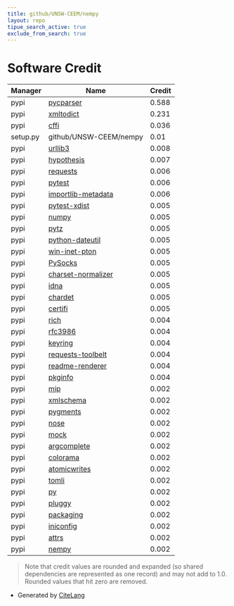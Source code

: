 ```yaml
---
title: github/UNSW-CEEM/nempy
layout: repo
tipue_search_active: true
exclude_from_search: true
---
```

# Software Credit

|Manager|Name|Credit|
|-------|----|------|
|pypi|[pycparser](https://github.com/eliben/pycparser)|0.588|
|pypi|[xmltodict](https://github.com/martinblech/xmltodict)|0.231|
|pypi|[cffi](http://cffi.readthedocs.org)|0.036|
|setup.py|github/UNSW-CEEM/nempy|0.01|
|pypi|[urllib3](https://pypi.org/project/urllib3)|0.008|
|pypi|[hypothesis](https://pypi.org/project/hypothesis)|0.007|
|pypi|[requests](https://requests.readthedocs.io)|0.006|
|pypi|[pytest](https://docs.pytest.org/en/latest/)|0.006|
|pypi|[importlib-metadata](https://pypi.org/project/importlib-metadata)|0.006|
|pypi|[pytest-xdist](https://pypi.org/project/pytest-xdist)|0.005|
|pypi|[numpy](https://pypi.org/project/numpy)|0.005|
|pypi|[pytz](https://pypi.org/project/pytz)|0.005|
|pypi|[python-dateutil](https://pypi.org/project/python-dateutil)|0.005|
|pypi|[win-inet-pton](https://pypi.org/project/win-inet-pton)|0.005|
|pypi|[PySocks](https://pypi.org/project/PySocks)|0.005|
|pypi|[charset-normalizer](https://pypi.org/project/charset-normalizer)|0.005|
|pypi|[idna](https://pypi.org/project/idna)|0.005|
|pypi|[chardet](https://pypi.org/project/chardet)|0.005|
|pypi|[certifi](https://pypi.org/project/certifi)|0.005|
|pypi|[rich](https://github.com/willmcgugan/rich)|0.004|
|pypi|[rfc3986](https://pypi.org/project/rfc3986)|0.004|
|pypi|[keyring](https://pypi.org/project/keyring)|0.004|
|pypi|[requests-toolbelt](https://pypi.org/project/requests-toolbelt)|0.004|
|pypi|[readme-renderer](https://pypi.org/project/readme-renderer)|0.004|
|pypi|[pkginfo](https://pypi.org/project/pkginfo)|0.004|
|pypi|[mip](https://github.com/coin-or/python-mip)|0.002|
|pypi|[xmlschema](https://pypi.org/project/xmlschema)|0.002|
|pypi|[pygments](https://pypi.org/project/pygments)|0.002|
|pypi|[nose](https://pypi.org/project/nose)|0.002|
|pypi|[mock](https://pypi.org/project/mock)|0.002|
|pypi|[argcomplete](https://pypi.org/project/argcomplete)|0.002|
|pypi|[colorama](https://pypi.org/project/colorama)|0.002|
|pypi|[atomicwrites](https://pypi.org/project/atomicwrites)|0.002|
|pypi|[tomli](https://pypi.org/project/tomli)|0.002|
|pypi|[py](https://pypi.org/project/py)|0.002|
|pypi|[pluggy](https://pypi.org/project/pluggy)|0.002|
|pypi|[packaging](https://pypi.org/project/packaging)|0.002|
|pypi|[iniconfig](https://pypi.org/project/iniconfig)|0.002|
|pypi|[attrs](https://pypi.org/project/attrs)|0.002|
|pypi|[nempy](https://github.com/UNSW-CEEM/nempy)|0.002|


> Note that credit values are rounded and expanded (so shared dependencies are represented as one record) and may not add to 1.0. Rounded values that hit zero are removed.


- Generated by [CiteLang](https://github.com/vsoch/citelang)

